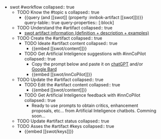 
- swot #workflow
   collapsed:: true
  - TODO Know the #topic s
    collapsed:: true
    - {{query (and [[swot]] (property :innbok-artifact [[swot]]))}}
      query-table:: true
      query-properties:: [:block]
  - TODO Understand the #artifact
    collapsed:: true
    - [swot artifact information (definition + description + examples)](https://go.innbok.com/#/page/innBoK%2Fswot%2Finfo)
  - TODO Create the #artifact
     collapsed:: true
    - TODO Ideate #artifact content
      collapsed:: true
      - {{embed [[swot/content]]}}
    - TODO Get Artificial Inteligence suggestions with #innCoPilot
      collapsed:: true
      - Copy the prompt below and paste it on [chatGPT](https://chat.openai.com) and/or [Google Bard](https://bard.google.com/chat)
      - {{embed [[swot/innCoPilot]]}}
  - TODO Update the #artifact
    collapsed:: true
    - TODO Edit the #artifact content
     collapsed:: true
      - {{embed [[swot/content]]}}
    - TODO Get Artificial Inteligence feedback with #innCoPilot
      collapsed:: true
      - Ready to use prompts to obtain critics, enhancement proposals, etc... from Artificial Inteligence chatbots. Comming soon...
  - TODO Update #artifact status
    collapsed:: true
  - TODO Asses the #artifact #keys
    collapsed:: true
    - {{embed [[swot/keys]]}}













